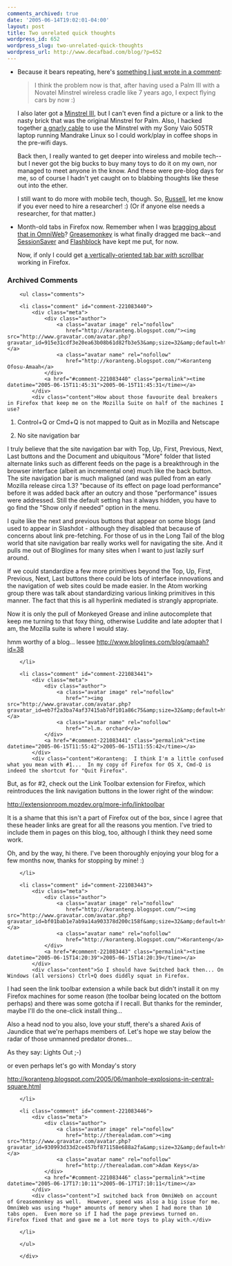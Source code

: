 ```yaml
---
comments_archived: true
date: '2005-06-14T19:02:01-04:00'
layout: post
title: Two unrelated quick thoughts
wordpress_id: 652
wordpress_slug: two-unrelated-quick-thoughts
wordpress_url: http://www.decafbad.com/blog/?p=652
---
```

* Because it bears repeating, here's [something I just wrote in a comment][com]:

  > I think the problem now is that, after having used a Palm III with a Novatel Minstrel wireless cradle like 7 years ago, I expect flying cars by now :)

  I also later got a [Minstrel III][m3], but I can't even find a picture or a link to the nasty brick that was the original Minstrel for Palm.  Also, I hacked together [a gnarly cable][cable] to use the Minstrel with my Sony Vaio 505TR laptop running Mandrake Linux so I could work/play in coffee shops in the pre-wifi days.

  Back then, I really wanted to get deeper into wireless and mobile tech--but I never got the big bucks to buy many toys to do it on my own, nor managed to meet anyone in the know.  And these were pre-blog days for me, so of course I hadn't yet caught on to blabbing thoughts like these out into the ether.

  I still want to do more with mobile tech, though.  So, [Russell][], let me know if you ever need to hire a researcher!  :)  (Or if anyone else needs a researcher, for that matter.)

[cable]: http://www.swcp.com/~hudson/pilot/minstrel.html
[russell]: http://www.russellbeattie.com/notebook/
[m3]: http://www.palmblvd.com/hardware/GoAmerica-Novatel-Minstrel-III-for-Palm-III-2001-11-19-ce-.html
[com]: http://www.decafbad.com/blog/2005/06/14/gadget_flashback#comment-5385

* Month-old tabs in Firefox now.  Remember when I was [bragging about that in OmniWeb][brag]?  [Greasemonkey][gm] is what finally dragged me back--and [SessionSaver][ss] and [Flashblock][fb] have kept me put, for now. 

  Now, if only I could get <a href="http://kb.mozillazine.org/Move_the_tabbar_(Firefox)">a vertically-oriented tab bar *with* scrollbar</a> working in Firefox. 

[fb]: http://flashblock.mozdev.org/
[ss]: http://extensionroom.mozdev.org/more-info/sessionsaver
[gm]: http://greasemonkey.mozdev.org/
[brag]: http://www.decafbad.com/blog/2005/04/25/forbidden_quickies

<div id="comments" class="comments archived-comments">
            <h3>Archived Comments</h3>
            
        <ul class="comments">
            
        <li class="comment" id="comment-221083440">
            <div class="meta">
                <div class="author">
                    <a class="avatar image" rel="nofollow" 
                       href="http://koranteng.blogspot.com/"><img src="http://www.gravatar.com/avatar.php?gravatar_id=915e31cdf3e20ea63b08b61d82fb3e53&amp;size=32&amp;default=http://mediacdn.disqus.com/1320279820/images/noavatar32.png"/></a>
                    <a class="avatar name" rel="nofollow" 
                       href="http://koranteng.blogspot.com/">Koranteng Ofosu-Amaah</a>
                </div>
                <a href="#comment-221083440" class="permalink"><time datetime="2005-06-15T11:45:31">2005-06-15T11:45:31</time></a>
            </div>
            <div class="content">How about those favourite deal breakers in Firefox that keep me on the Mozilla Suite on half of the machines I use?

1. Control+Q or Cmd+Q is not mapped to Quit as in Mozilla and Netscape

2. No site navigation bar

I truly believe that the site navigation bar with Top, Up, First, Previous, Next, Last buttons and the Document and ubiquitous "More" folder that listed alternate links such as different feeds on the page is a breakthrough  in the browser interface (albeit an incremental one) much like the back button. The site navigation bar is much maligned (and was pulled from an early Mozilla release circa 1.3? "because of its effect on page load performance" before it was added back after an outcry and those "performance" issues were addressed. Still the default setting has it always hidden, you have to go find the "Show only if needed" option in the menu. 

I quite like the next and previous buttons that appear on some blogs (and used to appear in Slashdot - although they disabled that because of concerns about link pre-fetching. For those of us in the Long Tail of the blog world that site navigation bar really works well for navigating the site. And it pulls me out of Bloglines for many sites when I want to just lazily surf around.

If we could standardize a few more primitives beyond the Top, Up, First, Previous, Next, Last buttons there could be lots of interface innovations and the navigation of web sites could be made easier. In the Atom working group there was talk about standardizing various linking primitives in this manner. The fact that this is all hyperlink mediated is strangly appropriate.

Now it is only the pull of Monkeyed Grease and inline autocomplete that keep me turning to that foxy thing, otherwise Luddite and late adopter that I am, the Mozilla suite is where I would stay.

hmm worthy of a blog... lessee http://www.bloglines.com/blog/amaah?id=38</div>
            
        </li>
    
        <li class="comment" id="comment-221083441">
            <div class="meta">
                <div class="author">
                    <a class="avatar image" rel="nofollow" 
                       href=""><img src="http://www.gravatar.com/avatar.php?gravatar_id=eb7f2a3ba74af37415ab7df101a86c75&amp;size=32&amp;default=http://mediacdn.disqus.com/1320279820/images/noavatar32.png"/></a>
                    <a class="avatar name" rel="nofollow" 
                       href="">l.m. orchard</a>
                </div>
                <a href="#comment-221083441" class="permalink"><time datetime="2005-06-15T11:55:42">2005-06-15T11:55:42</time></a>
            </div>
            <div class="content">Koranteng:  I think I'm a little confused what you mean with #1...  In my copy of Firefox for OS X, Cmd-Q is indeed the shortcut for "Quit Firefox".

But, as for #2, check out the Link Toolbar extension for Firefox, which reintroduces the link navigation buttons in the lower right of the window:

http://extensionroom.mozdev.org/more-info/linktoolbar

It is a shame that this isn't a part of Firefox out of the box, since I agree that these header links are great for all the reasons you mention.  I've tried to include them in pages on this blog, too, although I think they need some work.

Oh, and by the way, hi there.  I've been thoroughly enjoying your blog for a few months now, thanks for stopping by mine! :)</div>
            
        </li>
    
        <li class="comment" id="comment-221083443">
            <div class="meta">
                <div class="author">
                    <a class="avatar image" rel="nofollow" 
                       href="http://koranteng.blogspot.com/"><img src="http://www.gravatar.com/avatar.php?gravatar_id=bf01bab1e7ab9a14a903378d200c158f&amp;size=32&amp;default=http://mediacdn.disqus.com/1320279820/images/noavatar32.png"/></a>
                    <a class="avatar name" rel="nofollow" 
                       href="http://koranteng.blogspot.com/">Koranteng</a>
                </div>
                <a href="#comment-221083443" class="permalink"><time datetime="2005-06-15T14:20:39">2005-06-15T14:20:39</time></a>
            </div>
            <div class="content">So I should have Switched back then... On Windows (all versions) Ctrl+Q does diddly squat in Firefox.

I had seen the link toolbar extension a while back but didn't install it on my Firefox machines for some reason (the toolbar being located on the bottom perhaps) and there was some gotcha if I recall. But thanks for the reminder, maybe I'll do the one-click install thing...

Also a head nod to you also, love your stuff, there's a shared Axis of Jaundice that we're perhaps members of. Let's hope we stay below the radar of those unmanned predator drones...

As they say: Lights Out ;-)

or even perhaps let's go with Monday's story

http://koranteng.blogspot.com/2005/06/manhole-explosions-in-central-square.html</div>
            
        </li>
    
        <li class="comment" id="comment-221083446">
            <div class="meta">
                <div class="author">
                    <a class="avatar image" rel="nofollow" 
                       href="http://therealadam.com"><img src="http://www.gravatar.com/avatar.php?gravatar_id=930993d33d2ce457bf871158e688a2fa&amp;size=32&amp;default=http://mediacdn.disqus.com/1320279820/images/noavatar32.png"/></a>
                    <a class="avatar name" rel="nofollow" 
                       href="http://therealadam.com">Adam Keys</a>
                </div>
                <a href="#comment-221083446" class="permalink"><time datetime="2005-06-17T17:10:11">2005-06-17T17:10:11</time></a>
            </div>
            <div class="content">I switched back from OmniWeb on account of Greasemonkey as well.  However, speed was also a big issue for me.  OmniWeb was using *huge* amounts of memory when I had more than 10 tabs open.  Even more so if I had the page previews turned on.  Firefox fixed that and gave me a lot more toys to play with.</div>
            
        </li>
    
        </ul>
    
        </div>
    